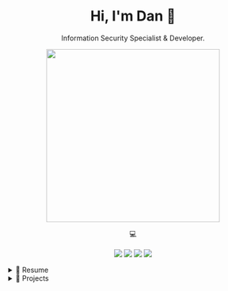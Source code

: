 <h1 align='center'>
  Hi, I'm Dan 👋
</h1>

<p align='center'>
  Information Security Specialist & Developer.
</p>

<p align='center'>
  <a href="#"><img src="https://github-readme-stats.vercel.app/api?username=dikayx&show_icons=true&theme=swift&hide=contribs,prs" width="350"></a>
</p>

<p align='center'>
    💻<br/><br/>
    <img src="https://img.shields.io/badge/macOS-%23000000.svg?&style=for-the-badge&logo=apple&logoColor=white" />
    <img src="https://img.shields.io/badge/Swift-FA7343?style=for-the-badge&logo=swift&logoColor=white" />
    <img src="https://img.shields.io/badge/Python-3776AB?style=for-the-badge&logo=python&logoColor=white" />
    <img src="https://img.shields.io/badge/Bash-4EAA25?style=for-the-badge&logo=gnu-bash&logoColor=white" />
</p>

<!-- Overview -->
<details>
  <summary>📃 Resume</summary>

## Overview

<p align="center">I have worked in information security since 2020, focusing on:</p>

<p align="center">
  <img src="https://img.shields.io/badge/Regulatory%20Compliance-000000?logo=security&logoColor=white" />
  <img src="https://img.shields.io/badge/Public%20Sector%20Security-000000?logo=security&logoColor=white" />
  <img src="https://img.shields.io/badge/Risk%20Management-000000?logo=security&logoColor=white" />
  <img src="https://img.shields.io/badge/Awareness%20Training-000000?logo=security&logoColor=white" />
  <img src="https://img.shields.io/badge/Incident%20Response-000000?logo=security&logoColor=white" />
</p>

</details>

<!-- Projects -->
<details>
  <summary>🔨 Projects</summary>
  
  <p align="center">You can find a selection of programming related projects I have worked on below:</p>

| Name                                                     | A short summary                                                                          | Stars                                                                                     | Technology                                                                          |
| -------------------------------------------------------- | ---------------------------------------------------------------------------------------- | ----------------------------------------------------------------------------------------- | ----------------------------------------------------------------------------------- |
| [CSVEditor](https://github.com/dikayx/csveditor)         | A lightweight, native macOS CSV editor for quick data manipulation.                      | ![GitHub Repo stars](https://img.shields.io/github/stars/dikayx/csveditor?style=flat)     | ![Swift](https://img.shields.io/badge/6.0-FA7343?logo=swift&logoColor=white)        |
| [MAPy](https://github.com/dikayx/mapy)                   | An email analysis tool to help you parse raw data and extract useful information from it | ![GitHub Repo stars](https://img.shields.io/github/stars/dikayx/mapy?style=flat)          | ![Python](https://img.shields.io/badge/3.10-3776AB?logo=python&logoColor=white)     |
| [ExifEx](https://github.com/dikayx/exifex)               | A web app to extract and display EXIF data from images.                                  | ![GitHub Repo stars](https://img.shields.io/github/stars/dikayx/exifex?style=flat)        | ![Python](https://img.shields.io/badge/3.10-3776AB?logo=python&logoColor=white)     |
| [SQLite Viewer](https://github.com/dikayx/sqlite-viewer) | A simple cross-platform desktop app to query and edit SQLite databases.                  | ![GitHub Repo stars](https://img.shields.io/github/stars/dikayx/sqlite-viewer?style=flat) | ![Java](https://img.shields.io/badge/Java%2011-007396?logo=openjdk&logoColor=white) |

</details>

